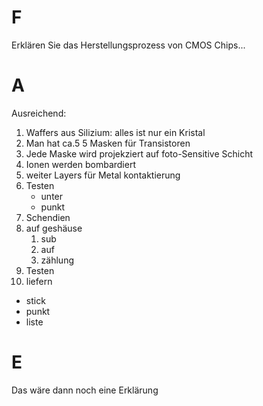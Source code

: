# F

Erklären Sie das Herstellungsprozess von CMOS Chips...

# A

Ausreichend: 

1. Waffers aus Silizium: alles ist nur ein Kristal
2. Man hat ca.5 5 Masken für Transistoren
3. Jede Maske wird projekziert auf foto-Sensitive Schicht
4. Ionen werden bombardiert
5. weiter Layers für Metal kontaktierung
6. Testen
    - unter
    - punkt
7. Schendien
8. auf geshäuse
    1. sub
    2. auf
    3. zählung
9. Testen
10. liefern

* stick
* punkt
* liste

# E

Das wäre dann noch eine Erklärung